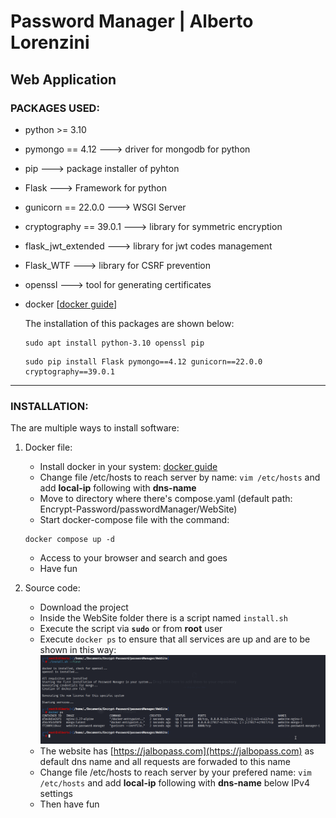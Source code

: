 # Password Manager | Alberto Lorenzini

## Web Application
### PACKAGES USED:
- python >= 3.10
- pymongo == 4.12 ---> driver for mongodb for python
- pip ---> package installer of pyhton
- Flask ---> Framework for python
- gunicorn == 22.0.0 ---> WSGI Server
- cryptography == 39.0.1 ---> library for symmetric encryption
- flask_jwt_extended ---> library for jwt codes management
- Flask_WTF ---> library for CSRF prevention
- openssl ---> tool for generating certificates
- docker [[docker guide](https://docs.docker.com/engine/install/ "Guide to install Docker Engine in multiple Linux OS")]

	The installation of this packages are shown below:
	```
	sudo apt install python-3.10 openssl pip
 	```
  	```
	sudo pip install Flask pymongo==4.12 gunicorn==22.0.0 cryptography==39.0.1
	```
---
### INSTALLATION:
The are multiple ways to install software:
1. Docker file:
	- Install docker in your system: [docker guide](https://docs.docker.com/engine/install/ "Guide to install Docker Engine in multiple Linux OS")
	- Change file /etc/hosts to reach server by name: ` vim /etc/hosts ` and add **local-ip** following with **dns-name**
	- Move to directory where there's compose.yaml (default path: Encrypt-Password/passwordManager/WebSite)
	- Start docker-compose file with the command:
	```
	docker compose up -d 
	```
	- Access to your browser and search  and goes
	- Have fun

2. Source code:
	- Download the project
	- Inside the WebSite folder there is a script named ` install.sh `
	- Execute the script via **` sudo `** or from **root** user
	- Execute ` docker ps ` to ensure that all services are up and are to be shown in this way:
	![](install.png)
	- The website has [https://jalbopass.com](https://jalbopass.com) as default dns name and all requests are forwaded to this name
	- Change file /etc/hosts to reach server by your prefered name: ` vim /etc/hosts ` and add **local-ip** following with **dns-name** below IPv4 settings
 	- Then have fun
